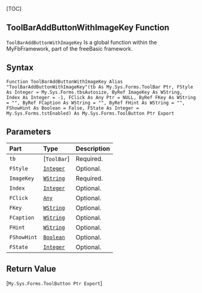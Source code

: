 [TOC]
## ToolBarAddButtonWithImageKey Function

`ToolBarAddButtonWithImageKey` Is a global function within the MyFbFramework, part of the freeBasic framework.
## Syntax

```freeBasic
Function ToolBarAddButtonWithImageKey Alias "ToolBarAddButtonWithImageKey"(tb As My.Sys.Forms.ToolBar Ptr, FStyle As Integer = My.Sys.Forms.tbsAutosize, ByRef ImageKey As WString, Index As Integer = -1, FClick As Any Ptr = NULL, ByRef FKey As WString = "", ByRef FCaption As WString = "", ByRef FHint As WString = "", FShowHint As Boolean = False, FState As Integer = My.Sys.Forms.tstEnabled) As My.Sys.Forms.ToolButton Ptr Export
```

## Parameters

|Part|Type|Description|
| :------------ | :------------ | :------------ |
|`tb`|[`ToolBar`]|Required.|
|`FStyle`|[`Integer`]("https://www.freebasic.net/wiki/KeyPgInteger")|Optional.|
|`ImageKey`|[`WString`]("https://www.freebasic.net/wiki/KeyPgWString")|Required.|
|`Index`|[`Integer`]("https://www.freebasic.net/wiki/KeyPgInteger")|Optional.|
|`FClick`|[`Any`]("https://www.freebasic.net/wiki/KeyPgAny")|Optional.|
|`FKey`|[`WString`]("https://www.freebasic.net/wiki/KeyPgWString")|Optional.|
|`FCaption`|[`WString`]("https://www.freebasic.net/wiki/KeyPgWString")|Optional.|
|`FHint`|[`WString`]("https://www.freebasic.net/wiki/KeyPgWString")|Optional.|
|`FShowHint`|[`Boolean`]("https://www.freebasic.net/wiki/KeyPgBoolean")|Optional.|
|`FState`|[`Integer`]("https://www.freebasic.net/wiki/KeyPgInteger")|Optional.|

## Return Value
[`My.Sys.Forms.ToolButton Ptr Export`]

